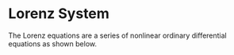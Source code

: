 # Lorenz System

The Lorenz equations are a series of nonlinear ordinary differential equations as shown below.
